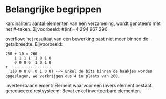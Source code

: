 # Belangrijke begrippen

kardinaliteit: aantal elementen van een verzameling, wordt genoteerd met het #-teken. Bijvoorbeeld: #(int)=4 294 967 296

overflow: het resultaat van een bewerking past niet meer binnen de getalbreedte. Bijvoorbeeld:

```
250 + 10 = 260
    1 1 1 1  1 0 1 0
    0 0 0 0  1 0 1 0
+   ----------------
  1(0 0 0 0  0 1 0 0) --> Enkel de bits binnen de haakjes worden opgeslagen, we verkrijgen dus 4 in plaats van 260.
```

inverteerbaar element: Element waarvoor een invers element bestaat.
gereduceerd restsysteem: Bevat enkel inverteerbare elementen.
